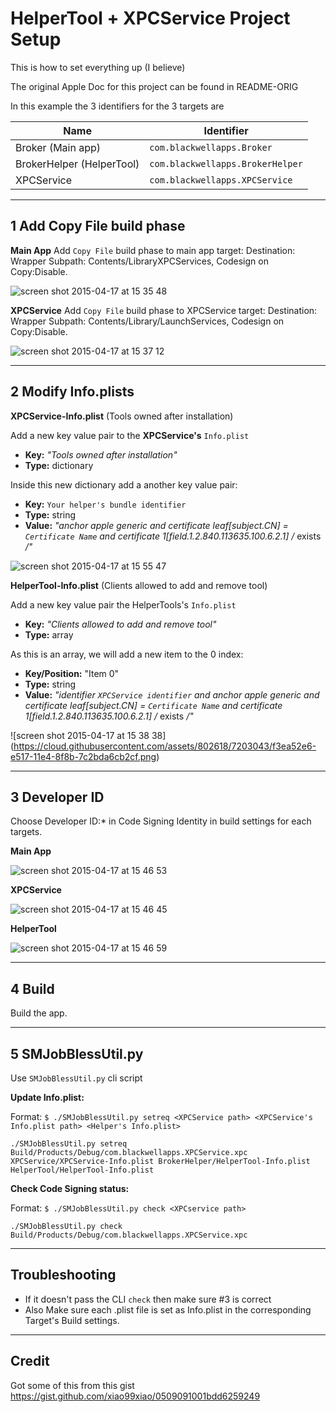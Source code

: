 # HelperTool + XPCService Project Setup

This is how to set everything up (I believe) 

>
The original Apple Doc for this project can be found in README-ORIG

In this example the 3 identifiers for the 3 targets are

Name | Identifier
------------- | -------------
Broker (Main app) | `com.blackwellapps.Broker`
BrokerHelper (HelperTool) | `com.blackwellapps.BrokerHelper`
XPCService | `com.blackwellapps.XPCService`

---

## 1 Add Copy File build phase

**Main App**
Add `Copy File` build phase to main app target: 
Destination: Wrapper 
Subpath: Contents/LibraryXPCServices, 
Codesign on Copy:Disable.

![screen shot 2015-04-17 at 15 35 48](https://cloud.githubusercontent.com/assets/802618/7202989/818cccd8-e517-11e4-84c9-8969aeb57430.png)

**XPCService**
Add `Copy File` build phase to XPCService target: 
Destination: Wrapper 
Subpath: Contents/Library/LaunchServices, 
Codesign on Copy:Disable.

![screen shot 2015-04-17 at 15 37 12](https://cloud.githubusercontent.com/assets/802618/7203009/b480a27c-e517-11e4-8279-43608d28934f.png)

---

## 2 Modify Info.plists

**XPCService-Info.plist** (Tools owned after installation)

Add a new key value pair to the **XPCService's** `Info.plist` 
* **Key:** *"Tools owned after installation"*
* **Type:** dictionary
  
Inside this new dictionary add a another key value pair: 
* **Key:** `Your helper's bundle identifier`
* **Type:** string
* **Value:** *"anchor apple generic and certificate leaf[subject.CN] = `Certificate Name` and certificate 1[field.1.2.840.113635.100.6.2.1] /* exists */"*
  
![screen shot 2015-04-17 at 15 55 47](https://cloud.githubusercontent.com/assets/802618/7203345/43782dfe-e51a-11e4-8bf9-4286b5045e45.png)

**HelperTool-Info.plist** (Clients allowed to add and remove tool)

Add a new key value pair the HelperTools's `Info.plist` 
* **Key:** *"Clients allowed to add and remove tool"*
* **Type:** array

As this is an array, we will add a new item to the 0 index:
* **Key/Position:** "Item 0"
* **Type:** string
* **Value:** *"identifier `XPCService identifier` and anchor apple generic and certificate leaf[subject.CN] = `Certificate Name` and certificate 1[field.1.2.840.113635.100.6.2.1] /* exists */"*

![screen shot 2015-04-17 at 15 38 38]
(https://cloud.githubusercontent.com/assets/802618/7203043/f3ea52e6-e517-11e4-8f8b-7c2bda6cb2cf.png)

---

## 3 Developer ID
Choose Developer ID:* in Code Signing Identity in build settings for each targets.

**Main App**

![screen shot 2015-04-17 at 15 46 53](https://cloud.githubusercontent.com/assets/802618/7203194/2607019c-e519-11e4-8218-017742d072dc.png)

**XPCService**

![screen shot 2015-04-17 at 15 46 45](https://cloud.githubusercontent.com/assets/802618/7203200/2e3bfef8-e519-11e4-9140-e3ef4d3b3b67.png)

**HelperTool**

![screen shot 2015-04-17 at 15 46 59](https://cloud.githubusercontent.com/assets/802618/7203182/1e527af8-e519-11e4-92ed-50a399e0d714.png)

---

## 4 Build
Build the app.

---

## 5 SMJobBlessUtil.py
Use `SMJobBlessUtil.py` cli script

  **Update Info.plist:**

  Format: `$ ./SMJobBlessUtil.py setreq <XPCService path> <XPCService's Info.plist path> <Helper's Info.plist>`

```shell
./SMJobBlessUtil.py setreq Build/Products/Debug/com.blackwellapps.XPCService.xpc XPCService/XPCService-Info.plist BrokerHelper/HelperTool-Info.plist HelperTool/HelperTool-Info.plist
```
  
  **Check Code Signing status:**
  
  Format: `$ ./SMJobBlessUtil.py check <XPCservice path>`
  
```shell
./SMJobBlessUtil.py check Build/Products/Debug/com.blackwellapps.XPCService.xpc
```
 
---  
  
## Troubleshooting
* If it doesn't pass the CLI `check` then make sure #3 is correct
* Also Make sure each .plist file is set as Info.plist in the corresponding Target's Build settings.

---

## Credit

Got some of this from this gist https://gist.github.com/xiao99xiao/0509091001bdd6259249
